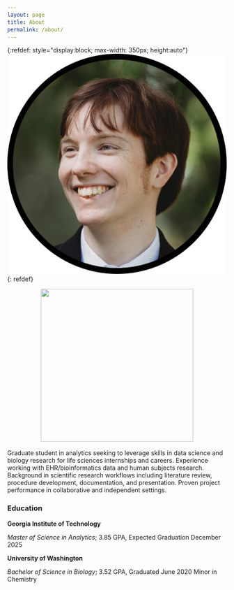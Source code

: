```yaml
---
layout: page
title: About
permalink: /about/
---
```

{:refdef: style="display:block; max-width: 350px; height:auto"}
![pfp](/assets/images/pfp.webp)
{: refdef}
<div align="center">
<img src="/Portfolio/assets/images/pfp.webp" width="350px" height="350"> 
</div>

Graduate student in analytics seeking to leverage skills in data science and biology research for life sciences internships
and careers. Experience working with EHR/bioinformatics data and human subjects research. Background in scientific
research workflows including literature review, procedure development, documentation, and presentation. Proven project
performance in collaborative and independent settings.

### Education

**Georgia Institute of Technology**

*Master of Science in Analytics*; 3.85 GPA, Expected Graduation December 2025

**University of Washington**

*Bachelor of Science in Biology*; 3.52 GPA, Graduated June 2020
Minor in Chemistry